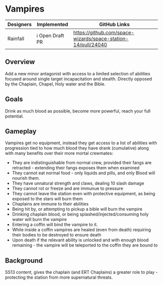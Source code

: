 # Vampires

| Designers | Implemented | GitHub Links |
|---|---|---|
| Rainfall | :information_source: Open Draft PR | https://github.com/space-wizards/space-station-14/pull/24040 |

## Overview

Add a new minor antagonist with access to a limited selection of abilities focused around single target incapacitation and stealth.
Directly opposed by the Chaplain, Chapel, Holy water and the Bible.

## Goals

Drink as much blood as possible, become more powerful, reach your full potential.

## Gameplay

Vampires get no equipment, instead they get access to a list of abilities with progression tied to how much blood they have drank (cumulative) along with many benefits over their more mortal crewmates:

- They are indistinguishable from normal crew, provided their fangs are retracted - extending their fangs exposes them when examined
- They cannot eat normal food - only liquids and pills, and only Blood will nourish them.
- They have unnatural strength and claws, dealing 10 slash damage
- They cannot rot or freeze and are immunue to pressure
- They cannot leave the station even with protective equipment, as being exposed to the stars will burn them
- Chaplains are immune to their abilities
- Being hit by, or attempting to pickup a bible will burn the vampire
- Drinking chaplain blood, or being splashed/injected/consuming holy water will burn the vampire
- Entering a coffin will bind the vampire to it.
- While inside a coffin vampires are healed (even from death) requiring their bodies to be destroyed to ensure death
- Upon death if the relevant ability is unlocked and with enough blood remaining - the vampire will be teleported to the coffin they are bound to

## Background

SS13 content, gives the chaplain (and ERT Chaplains) a greater role to play - protecting the station from more supernatural threats.
